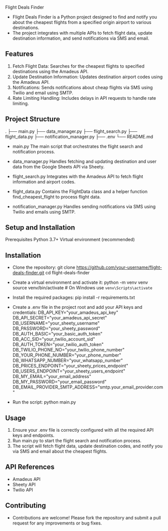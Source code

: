 Flight Deals Finder
- Flight Deals Finder is a Python project designed to find and notify you about the cheapest flights from a specified origin airport to various destinations. 
- The project integrates with multiple APIs to fetch flight data, update destination information, and send notifications via SMS and email.

## Features
1. Fetch Flight Data: Searches for the cheapest flights to specified destinations using the Amadeus API.
2. Update Destination Information: Updates destination airport codes using the Amadeus API.
3. Notifications: Sends notifications about cheap flights via SMS using Twilio and email using SMTP.
4. Rate Limiting Handling: Includes delays in API requests to handle rate limiting.

## Project Structure
.
├── main.py
├── data_manager.py
├── flight_search.py
├── flight_data.py
├── notification_manager.py
├── .env
└── README.md

- main.py
The main script that orchestrates the flight search and notification process.

- data_manager.py
Handles fetching and updating destination and user data from the Google Sheets API via Sheety.

- flight_search.py
Integrates with the Amadeus API to fetch flight information and airport codes.

- flight_data.py
Contains the FlightData class and a helper function find_cheapest_flight to process flight data.

- notification_manager.py
Handles sending notifications via SMS using Twilio and emails using SMTP.

## Setup and Installation
Prerequisites
Python 3.7+
Virtual environment (recommended)

## Installation
- Clone the repository:
  git clone https://github.com/your-username/flight-deals-finder.git
  cd flight-deals-finder

- Create a virtual environment and activate it:
  python -m venv venv
  source venv/bin/activate  # On Windows use `venv\Scripts\activate`

- Install the required packages:
  pip install -r requirements.txt

- Create a .env file in the project root and add your API keys and credentials:
DB_API_KEY="your_amadeus_api_key"
DB_API_SECRET="your_amadeus_api_secret"
DB_USERNAME="your_sheety_username"
DB_PASSWORD="your_sheety_password"
DB_AUTH_BASIC="your_basic_auth_token"
DB_ACC_SID="your_twilio_account_sid"
DB_AUTH_TOKEN="your_twilio_auth_token"
DB_TWILIO_PHONE_NO="your_twilio_phone_number"
DB_YOUR_PHONE_NUMBER="your_phone_number"
DB_WHATSAPP_NUMBER="your_whatsapp_number"
DB_PRICES_ENDPOINT="your_sheety_prices_endpoint"
DB_USERS_ENDPOINT="your_sheety_users_endpoint"
DB_MY_EMAIL="your_email_address"
DB_MY_PASSWORD="your_email_password"
DB_EMAIL_PROVIDER_SMTP_ADDRESS="smtp.your_email_provider.com"

- Run the script:
  python main.py

## Usage
1. Ensure your .env file is correctly configured with all the required API keys and endpoints.
2. Run main.py to start the flight search and notification process.
3. The script will fetch flight data, update destination codes, and notify you via SMS and email about the cheapest flights.

## API References
- Amadeus API
- Sheety API
- Twilio API

## Contributing
- Contributions are welcome! Please fork the repository and submit a pull request for any improvements or bug fixes.
